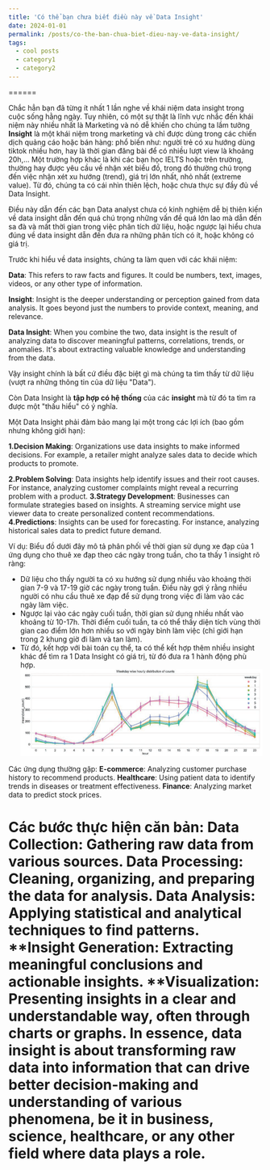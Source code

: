 ```yaml
---
title: 'Có thể bạn chưa biết điều này về Data Insight'
date: 2024-01-01
permalink: /posts/co-the-ban-chua-biet-dieu-nay-ve-data-insight/
tags:
  - cool posts
  - category1
  - category2
---
```



======

Chắc hẳn bạn đã từng ít nhất 1 lần nghe về khái niệm data insight trong cuộc sống hằng ngày. Tuy nhiên, có một sự thật là lĩnh vực nhắc đến khái niệm này nhiều nhất là Marketing và nó dễ khiến cho chúng ta lầm tưởng **Insight** là một khái niệm trong marketing và chỉ được dùng trong các chiến dịch quảng cáo hoặc bán hàng: phổ biến như: người trẻ có xu hướng dùng tiktok nhiều hơn, hay là thời gian đăng bài để có nhiều lượt view là khoảng 20h,... Một trường hợp khác là khi các bạn học IELTS hoặc trên trường, thường hay được yêu cầu về nhận xét biểu đồ, trong đó thường chú trọng đến việc nhận xét xu hướng (trend), giá trị lớn nhất, nhỏ nhất (extreme value). Từ đó, chúng ta có cái nhìn thiên lệch, hoặc chưa thực sự đầy đủ về Data Insight.

Điều này dẫn đến các bạn Data analyst chưa có kinh nghiệm dễ bị thiên kiến về data insight dẫn đến quá chú trọng những vấn đề quá lớn lao mà dẫn đến sa đà và mất thời gian trong việc phân tích dữ liệu, hoặc ngược lại hiểu chưa đúng về data insight dẫn đến đưa ra những phân tích có ít, hoặc không có giá trị.

Trước khi hiểu về data insights, chúng ta làm quen với các khái niệm:

**Data**:
This refers to raw facts and figures. It could be numbers, text, images, videos, or any other type of information.


**Insight**:
Insight is the deeper understanding or perception gained from data analysis. It goes beyond just the numbers to provide context, meaning, and relevance.

**Data Insight**:
When you combine the two, data insight is the result of analyzing data to discover meaningful patterns, correlations, trends, or anomalies. It's about extracting valuable knowledge and understanding from the data.

Vậy insight chính là bất cứ điều đặc biệt gì mà chúng ta tìm thấy từ dữ liệu (vượt ra những thông tin của dữ liệu "Data"). 

Còn Data Insight là **tập hợp có hệ thống** của các **insight** mà từ đó ta tìm ra được một "thấu hiểu" có ý nghĩa.

Một Data Insight phải đảm bảo mang lại một trong các lợi ích (bao gồm nhưng không giới hạn):

**1.Decision Making**: Organizations use data insights to make informed decisions. For example, a retailer might analyze sales data to decide which products to promote.

**2.Problem Solving**: Data insights help identify issues and their root causes. For instance, analyzing customer complaints might reveal a recurring problem with a product.
**3.Strategy Development**: Businesses can formulate strategies based on insights. A streaming service might use viewer data to create personalized content recommendations.
**4.Predictions**: Insights can be used for forecasting. For instance, analyzing historical sales data to predict future demand.

Ví dụ:
Biểu đồ dưới đây mô tả phân phối về thời gian sử dụng xe đạp của 1 ứng dụng cho thuê xe đạp theo các ngày trong tuần, cho ta thấy 1 insight rõ ràng:
- Dữ liệu cho thấy người ta có xu hướng sử dụng nhiều vào khoảng thời gian 7-9 và 17-19 giờ các ngày trong tuần. Điều này gợi ý rằng nhiều người có nhu cầu thuê xe đạp để sử dụng trong việc đi làm vào các ngày làm việc.
- Ngược lại vào các ngày cuối tuần, thời gian sử dụng nhiều nhất vào khoảng từ 10-17h. Thời điểm cuối tuần, ta có thể thấy diện tích vùng thời gian cao điểm lớn hơn nhiều so với ngày bình làm việc (chỉ giới hạn trong 2 khung giờ đi làm và tan làm).
- Từ đó, kết hợp với bài toán cụ thể, ta có thể kết hợp thêm nhiều insight khác để tìm ra 1 Data Insight có giá trị, từ đó đưa ra 1 hành động phù hợp.
![data analyst road map](/images/distribution.png)

Các ứng dụng thường gặp:
**E-commerce**: Analyzing customer purchase history to recommend products.
**Healthcare**: Using patient data to identify trends in diseases or treatment effectiveness.
**Finance**: Analyzing market data to predict stock prices.

**Các bước thực hiện căn bản**:
**Data Collection**: Gathering raw data from various sources.
**Data Processing**: Cleaning, organizing, and preparing the data for analysis.
**Data Analysis**: Applying statistical and analytical techniques to find patterns.
**Insight Generation: Extracting meaningful conclusions and actionable insights.
**Visualization: Presenting insights in a clear and understandable way, often through charts or graphs.
In essence, data insight is about transforming raw data into information that can drive better decision-making and understanding of various phenomena, be it in business, science, healthcare, or any other field where data plays a role.
======
